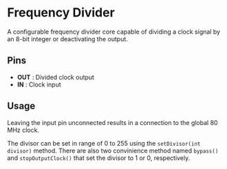 # Frequency Divider
A configurable frequency divider core capable of dividing a clock signal by an 8-bit integer or deactivating the output. 

## Pins

* **OUT** : Divided clock output
* **IN** : Clock input

## Usage
Leaving the input pin unconnected results in a connection to the global 80 MHz clock.

The divisor can be set in range of 0 to 255 using the `setDivisor(int divisor)` method. There are also two convinience method named `bypass()` and `stopOutputClock()` that set the divisor to 1 or 0, respectively.
